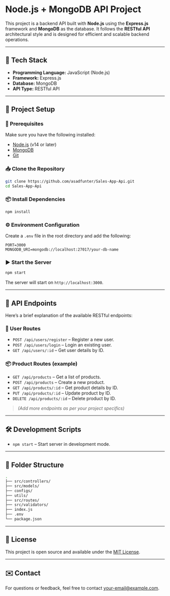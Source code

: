 # Node.js + MongoDB API Project

This project is a backend API built with **Node.js** using the **Express.js** framework and **MongoDB** as the database. It follows the **RESTful API** architectural style and is designed for efficient and scalable backend operations.

---

## 🚀 Tech Stack

- **Programming Language:** JavaScript (Node.js)
- **Framework:** Express.js
- **Database:** MongoDB
- **API Type:** RESTful API

---

## 📁 Project Setup

### 🔧 Prerequisites

Make sure you have the following installed:

- [Node.js](https://nodejs.org/) (v14 or later)
- [MongoDB](https://www.mongodb.com/)
- [Git](https://git-scm.com/)

### 📥 Clone the Repository

```bash
git clone https://github.com/asadfunter/Sales-App-Api.git
cd Sales-App-Api
```

### 📦 Install Dependencies

```bash
npm install
```

### ⚙️ Environment Configuration

Create a `.env` file in the root directory and add the following:

```env
PORT=3000
MONGODB_URI=mongodb://localhost:27017/your-db-name
```

### ▶️ Start the Server

```bash
npm start
```

The server will start on `http://localhost:3000`.

---

## 📌 API Endpoints

Here’s a brief explanation of the available RESTful endpoints:

### 👤 User Routes

- `POST /api/users/register` – Register a new user.
- `POST /api/users/login` – Login an existing user.
- `GET /api/users/:id` – Get user details by ID.

### 📦 Product Routes (example)

- `GET /api/products` – Get a list of products.
- `POST /api/products` – Create a new product.
- `GET /api/products/:id` – Get product details by ID.
- `PUT /api/products/:id` – Update product by ID.
- `DELETE /api/products/:id` – Delete product by ID.

> *(Add more endpoints as per your project specifics)*

---

## 🛠️ Development Scripts

- `npm start` – Start server in development mode.

---

## 📂 Folder Structure

```bash
.
├── src/controllers/
├── src/models/
├── configs/
├── utils/
├── src/routes/
├── src/validators/
├── index.js
├── .env
└── package.json
```

---

## 📃 License

This project is open source and available under the [MIT License](LICENSE).

---

## ✉️ Contact

For questions or feedback, feel free to contact [your-email@example.com](mailto:your-email@example.com).
